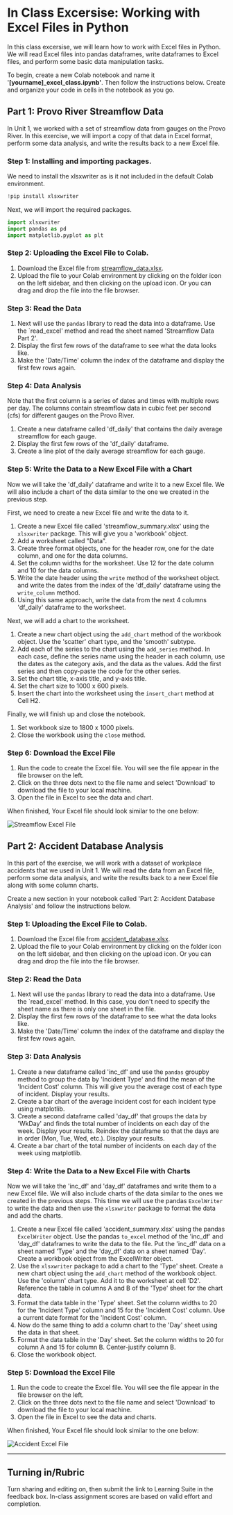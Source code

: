 # In Class Excersise: Working with Excel Files in Python

In this class excersise, we will learn how to work with Excel files in Python. We will read Excel files into pandas dataframes, write dataframes to Excel files, and perform some basic data manipulation tasks.

To begin, create a new Colab notebook and name it '**[yourname]_excel_class.ipynb'**. Then follow the instructions below. Create and organize your code in cells in the notebook as you go.

## Part 1: Provo River Streamflow Data

In Unit 1, we worked with a set of streamflow data from gauges on the Provo River. In this exercise, we will import a copy of that data in Excel format, perform some data analysis, and write the results back to a new Excel file.

### Step 1: Installing and importing packages.

We need to install the xlsxwriter as is it not included in the default Colab environment.

```python
!pip install xlsxwriter
```

Next, we will import the required packages.

```python
import xlsxwriter
import pandas as pd
import matplotlib.pyplot as plt
```

### Step 2: Uploading the Excel File to Colab.

1. Download the Excel file from [streamflow_data.xlsx](streamflow_data.xlsx).
2. Upload the file to your Colab environment by clicking on the folder icon on the left sidebar, and then clicking on the upload icon. Or you can drag and drop the file into the file browser.

### Step 3: Read the Data

1. Next will use the `pandas` library to read the data into a dataframe. Use the `read_excel' method and read the sheet named 'Streamflow Data Part 2'. 
2. Display the first few rows of the dataframe to see what the data looks like.
3. Make the 'Date/Time' column the index of the dataframe and display the first few rows again.

### Step 4: Data Analysis

Note that the first column is a series of dates and times with multiple rows per day. The columns contain streamflow data in cubic feet per second (cfs) for different gauges on the Provo River. 

1. Create a new dataframe called 'df_daily' that contains the daily average streamflow for each gauge.
2. Display the first few rows of the 'df_daily' dataframe.
3. Create a line plot of the daily average streamflow for each gauge.

### Step 5: Write the Data to a New Excel File with a Chart

Now we will take the 'df_daily' dataframe and write it to a new Excel file. We will also include a chart of the data similar to the one we created in the previous step.

First, we need to create a new Excel file and write the data to it.

1. Create a new Excel file called 'streamflow_summary.xlsx' using the `xlsxwriter` package. This will give you a 
   'workbook' object.
2. Add a worksheet called "Data".
3. Create three format objects, one for the header row, one for the date column, and one for the data columns.
4. Set the column widths for the worksheet. Use 12 for the date column and 10 for the data columns.
4. Write the date header using the `write` method of the worksheet object. and write the dates from the index of the 'df_daily' dataframe using the `write_column` method.
5. Using this same approach, write the data from the next 4 columns 'df_daily' dataframe to the worksheet.

Next, we will add a chart to the worksheet. 

1. Create a new chart object using the `add_chart` method of the workbook object. Use the 'scatter' chart type, and the 'smooth' subtype.
2. Add each of the series to the chart using the `add_series` method. In each case, define the series name using the header in each column, use the dates as the category axis, and the data as the values. Add the first series and then copy-paste the code for the other series.
3. Set the chart title, x-axis title, and y-axis title.
4. Set the chart size to 1000 x 600 pixels.
5. Insert the chart into the worksheet using the `insert_chart` method at Cell H2.

Finally, we will finish up and close the notebook.

1. Set workbook size to 1800 x 1000 pixels.
2. Close the workbook using the `close` method.

### Step 6: Download the Excel File

1. Run the code to create the Excel file. You will see the file appear in the file browser on the left.
2. Click on the three dots next to the file name and select 'Download' to download the file to your local machine.
3. Open the file in Excel to see the data and chart.

When finished, Your Excel file should look similar to the one below:

![Streamflow Excel File](streamflow_screenshot.png)

## Part 2: Accident Database Analysis

In this part of the exercise, we will work with a dataset of workplace accidents that we used in Unit 1. We will read the data from an Excel file, perform some data analysis, and write the results back to a new Excel file along with some column charts.

Create a new section in your notebook called 'Part 2: Accident Database Analysis' and follow the instructions below.

### Step 1: Uploading the Excel File to Colab.

1. Download the Excel file from [accident_database.xlsx](accident_database.xlsx).
2. Upload the file to your Colab environment by clicking on the folder icon on the left sidebar, and then clicking on the upload icon. Or you can drag and drop the file into the file browser.

### Step 2: Read the Data

1. Next will use the `pandas` library to read the data into a dataframe. Use the `read_excel' method. In this case, 
   you don't need to specify the sheet name as there is only one sheet in the file.
2. Display the first few rows of the dataframe to see what the data looks like.
3. Make the 'Date/Time' column the index of the dataframe and display the first few rows again.

### Step 3: Data Analysis

1. Create a new dataframe called 'inc_df' and use the `pandas` groupby method to group the data by 'Incident Type' 
   and find the mean of the 'Incident Cost' column. This will give you the average cost of each type of incident. 
   Display your results.
2. Create a bar chart of the average incident cost for each incident type using matplotlib.
3. Create a second dataframe called 'day_df' that groups the data by 'WkDay' and finds the total number of 
   incidents on each day of the week. Display your results. Reindex the dataframe so that the days are in order (Mon,
   Tue, Wed, etc.). Display your results.
4. Create a bar chart of the total number of incidents on each day of the week using matplotlib.

### Step 4: Write the Data to a New Excel File with Charts

Now we will take the 'inc_df' and 'day_df' dataframes and write them to a new Excel file. We will also include 
charts of the data similar to the ones we created in the previous steps. This time we will use the pandas 
`ExcelWriter` to write the data and then use the `xlsxwriter` package to format the data and add the charts.

1. Create a new Excel file called 'accident_summary.xlsx' using the pandas `ExcelWriter` object. Use the pandas 
`to_excel` 
method of the 'inc_df' and 'day_df' dataframes to write the data to the file. Put the 'inc_df' data on a sheet 
named 'Type' and the 'day_df' data on a sheet named 'Day'. Create a workbook object from the ExcelWriter object.
2. Use the `xlsxwriter` package to add a chart to the 'Type' sheet. Create a new chart object using the `add_chart` 
  method of the workbook object. Use the 'column' chart type. Add it to the worksheet at cell 'D2'. Reference 
  the table in columns A and B of the 'Type' sheet for the chart data.
3. Format the data table in the 'Type' sheet. Set the column widths to 20 for the 'Incident Type' column and 15 
  for the 'Incident Cost' column. Use a current date format for the 'Incident Cost' column.
3. Now do the same thing to add a column chart to the 'Day' sheet using the data in that sheet.
4. Format the data table in the 'Day' sheet. Set the column widths to 20 for column A and 15 for column B. 
      Center-justify column B.
5. Close the workbook object.

### Step 5: Download the Excel File

1. Run the code to create the Excel file. You will see the file appear in the file browser on the left.
2. Click on the three dots next to the file name and select 'Download' to download the file to your local machine.
3. Open the file in Excel to see the data and charts.

When finished, Your Excel file should look similar to the one below:

![Accident Excel File](accident_screenshot.png)

---

## Turning in/Rubric
Turn sharing and editing on, then submit the link to Learning Suite in the feedback box. In-class assignment scores are based on valid effort and completion.
